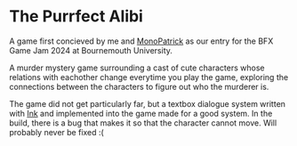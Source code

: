# The Purrfect Alibi
A game first concieved by me and [MonoPatrick](https://github.com/MonoPatrick) as our entry for the BFX Game Jam 2024 at Bournemouth University.

A murder mystery game surrounding a cast of cute characters whose relations with eachother change everytime you play the game, exploring the connections between the characters to figure out who the murderer is.

The game did not get particularly far, but a textbox dialogue system written with [Ink](https://www.inklestudios.com/ink/) and implemented into the game made for a good system. In the build, there is a bug that makes it so that the character cannot move. Will probably never be fixed :(
